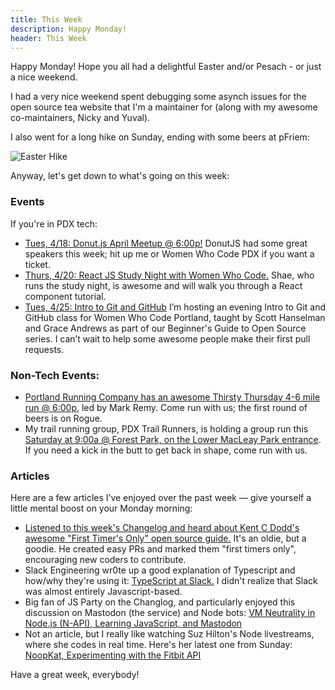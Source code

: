 ```yaml
---
title: This Week
description: Happy Monday!
header: This Week
---
```


Happy Monday! Hope you all had a delightful Easter and/or Pesach  - or just a nice weekend.

I had a very nice weekend spent debugging some asynch issues for the open source tea website that I'm a maintainer for (along with my awesome co-maintainers, Nicky and Yuval).

I also went for a long hike on Sunday, ending with some beers at pFriem:

![Easter Hike](https://keeley-hammond.github.io/blog/img/easter.JPG)

Anyway, let's get down to what's going on this week:

### Events

If you're in PDX tech:
* [Tues, 4/18: Donut.js April Meetup @ 6:00p!](https://donutjs.club/) DonutJS had some great speakers this week; hit up me or Women Who Code PDX if you want a ticket.
* [Thurs, 4/20: React JS Study Night with Women Who Code.](https://www.meetup.com/Women-Who-Code-Portland/events/239177382/) Shae, who runs the study night, is awesome and will walk you through a React component tutorial.
* [Tues, 4/25: Intro to Git and GitHub](https://www.meetup.com/Women-Who-Code-Portland/events/239020608/) I’m hosting an evening Intro to Git and GitHub class for Women Who Code Portland, taught by Scott Hanselman and Grace Andrews as part of our Beginner's Guide to Open Source series. I can’t wait to help some awesome people make their first pull requests.

### Non-Tech Events: 

* [Portland Running Company has an awesome Thirsty Thursday 4-6 mile run @ 6:00p](https://www.meetup.com/Portland-Running-Co-Weekly-Group-Runs/events/238871360/), led by Mark Remy. Come run with us; the first round of beers is on Rogue.
* My trail running group, PDX Trail Runners, is holding a group run this [Saturday at 9:00a @ Forest Park, on the Lower MacLeay Park entrance](https://www.meetup.com/PDX-Trail-Runners/events/237741875/). If you need a kick in the butt to get back in shape, come run with us.

### Articles

Here are a few articles I’ve enjoyed over the past week — give yourself a little mental boost on your Monday morning:

* [Listened to this week's Changelog and heard about Kent C Dodd's awesome "First Timer's Only" open source guide.](https://medium.com/@kentcdodds/first-timers-only-78281ea47455) It's an oldie, but a goodie. He created easy PRs and marked them "first timers only", encouraging new coders to contribute.
* Slack Engineering wr0te up a good explanation of Typescript and how/why they're using it: [TypeScript at Slack.](https://slack.engineering/typescript-at-slack-a81307fa288d) I didn't realize that Slack was almost entirely Javascript-based.
* Big fan of JS Party on the Changlog, and particularly enjoyed this discussion on Mastodon (the service) and Node bots: [VM Neutrality in Node.js (N-API), Learning JavaScript, and Mastodon](https://changelog.com/jsparty/7)
* Not an article, but I really like watching Suz Hilton's Node livestreams, where she codes in real time. Here's her latest one from Sunday: [NoopKat, Experimenting with the Fitbit API](https://www.twitch.tv/videos/136030831)


Have a great week, everybody!

